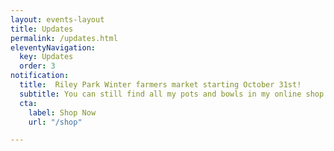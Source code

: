```yaml
---
layout: events-layout
title: Updates
permalink: /updates.html
eleventyNavigation:
  key: Updates
  order: 3
notification:
  title:  Riley Park Winter farmers market starting October 31st!
  subtitle: You can still find all my pots and bowls in my online shop!
  cta:
    label: Shop Now
    url: "/shop"

---
```

